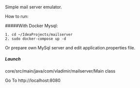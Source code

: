 Simple mail server emulator.

How to run:

#####With Docker Mysql:

    1. cd ~/IdeaProjects/mailserver
    2. sudo docker-compose up -d

Or prepare own MySql server and edit application.properties file.

##### Launch  

core/src/main/java/com/vladimir/mailserver/Main class

Go To http://localhost:8080